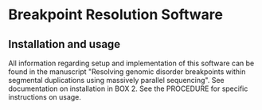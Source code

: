 Breakpoint Resolution Software
==============================

Installation and usage
----------------------
All information regarding setup and implementation of this software can be found in the manuscript "Resolving genomic disorder breakpoints within segmental duplications using massively parallel sequencing".
See documentation on installation in BOX 2.
See the PROCEDURE for specific instructions on usage.
